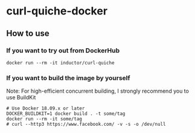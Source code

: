 # curl-quiche-docker

## How to use

### If you want to try out from DockerHub
```
docker run --rm -it inductor/curl-quiche
```

### If you want to build the image by yourself
Note: For high-efficient concurrent building, I strongly recommend you to use BuildKit

```
# Use Docker 18.09.x or later
DOCKER_BUILDKIT=1 docker build . -t some/tag
docker run --rm -it some/tag
# curl --http3 https://www.facebook.com/ -v -s -o /dev/null
```
